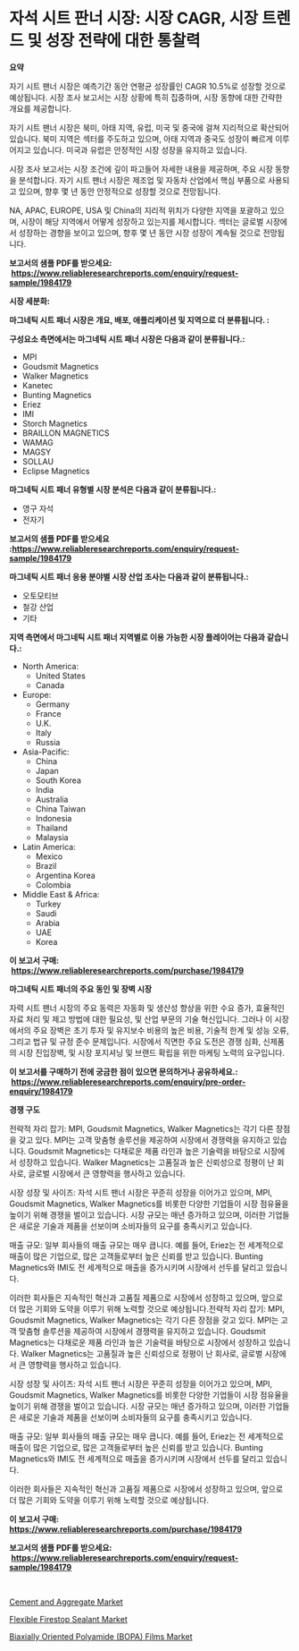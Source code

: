 <p><h1>자석 시트 판너 시장: 시장 CAGR, 시장 트렌드 및 성장 전략에 대한 통찰력</h1></p><p><strong>요약</strong></p>
<p><p>자기 시트 팬너 시장은 예측기간 동안 연평균 성장률인 CAGR 10.5%로 성장할 것으로 예상됩니다. 시장 조사 보고서는 시장 상황에 특히 집중하며, 시장 동향에 대한 간략한 개요를 제공합니다.</p><p>자기 시트 팬너 시장은 북미, 아태 지역, 유럽, 미국 및 중국에 걸쳐 지리적으로 확산되어 있습니다. 북미 지역은 섹터를 주도하고 있으며, 아태 지역과 중국도 성장이 빠르게 이루어지고 있습니다. 미국과 유럽은 안정적인 시장 성장을 유지하고 있습니다.</p><p>시장 조사 보고서는 시장 조건에 깊이 파고들어 자세한 내용을 제공하며, 주요 시장 동향을 분석합니다. 자기 시트 팬너 시장은 제조업 및 자동차 산업에서 핵심 부품으로 사용되고 있으며, 향후 몇 년 동안 안정적으로 성장할 것으로 전망됩니다.</p><p>NA, APAC, EUROPE, USA 및 China의 지리적 위치가 다양한 지역을 포괄하고 있으며, 시장이 해당 지역에서 어떻게 성장하고 있는지를 제시합니다. 섹터는 글로벌 시장에서 성장하는 경향을 보이고 있으며, 향후 몇 년 동안 시장 성장이 계속될 것으로 전망됩니다.</p></p>
<p><strong>보고서의 샘플 PDF를 받으세요: &nbsp;<a href="https://www.reliableresearchreports.com/enquiry/request-sample/1984179">https://www.reliableresearchreports.com/enquiry/request-sample/1984179</a></strong></p>
<p><strong>시장 세분화:</strong></p>
<p><strong> 마그네틱 시트 패너 시장은 개요, 배포, 애플리케이션 및 지역으로 더 분류됩니다. :</strong></p>
<p><strong>구성요소 측면에서는 마그네틱 시트 패너 시장은 다음과 같이 분류됩니다.:</strong></p>
<p><ul><li>MPI</li><li>Goudsmit Magnetics</li><li>Walker Magnetics</li><li>Kanetec</li><li>Bunting Magnetics</li><li>Eriez</li><li>IMI</li><li>Storch Magnetics</li><li>BRAILLON MAGNETICS</li><li>WAMAG</li><li>MAGSY</li><li>SOLLAU</li><li>Eclipse Magnetics</li></ul></p>
<p><strong> 마그네틱 시트 패너 유형별 시장 분석은 다음과 같이 분류됩니다.:</strong></p>
<p><ul><li>영구 자석</li><li>전자기</li></ul></p>
<p><strong>보고서의 샘플 PDF를 받으세요 :<a href="https://www.reliableresearchreports.com/enquiry/request-sample/1984179">https://www.reliableresearchreports.com/enquiry/request-sample/1984179</a></strong></p>
<p><strong> 마그네틱 시트 패너 응용 분야별 시장 산업 조사는 다음과 같이 분류됩니다.:</strong></p>
<p><ul><li>오토모티브</li><li>철강 산업</li><li>기타</li></ul></p>
<p><strong>지역 측면에서 마그네틱 시트 패너 지역별로 이용 가능한 시장 플레이어는 다음과 같습니다.:</strong></p>
<p><ul>
    <li>
        North America:
        <ul>
            <li>United States</li>
            <li>Canada</li>
        </ul>
    </li>
    <li>
        Europe:
        <ul>
            <li>Germany</li>
            <li>France</li>
            <li>U.K.</li>
            <li>Italy</li>
            <li>Russia</li>
        </ul>
    </li>
    <li>
        Asia-Pacific:
        <ul>
            <li>China</li>
            <li>Japan</li>
            <li>South Korea</li>
            <li>India</li>
            <li>Australia</li>
            <li>China Taiwan</li>
            <li>Indonesia</li>
            <li>Thailand</li>
            <li>Malaysia</li>
        </ul>
    </li>
    <li>
        Latin America:
        <ul>
            <li>Mexico</li>
            <li>Brazil</li>
            <li>Argentina Korea</li>
            <li>Colombia</li>
        </ul>
    </li>
    <li>
        Middle East & Africa:
        <ul>
            <li>Turkey</li>
            <li>Saudi</li>
            <li>Arabia</li>
            <li>UAE</li>
            <li>Korea</li>
        </ul>
    </li>
    </ul></p>
<p><strong>이 보고서 구매: &nbsp;<a href="https://www.reliableresearchreports.com/purchase/1984179">https://www.reliableresearchreports.com/purchase/1984179</a></strong></p>
<p><strong>마그네틱 시트 패너의 주요 동인 및 장벽 시장</strong></p>
<p><p>자력 시트 팬너 시장의 주요 동력은 자동화 및 생산성 향상을 위한 수요 증가, 효율적인 자료 처리 및 제고 방법에 대한 필요성, 및 산업 부문의 기술 혁신입니다. 그러나 이 시장에서의 주요 장벽은 초기 투자 및 유지보수 비용의 높은 비용, 기술적 한계 및 성능 오류, 그리고 법규 및 규정 준수 문제입니다. 시장에서 직면한 주요 도전은 경쟁 심화, 신제품의 시장 진입장벽, 및 시장 포지셔닝 및 브랜드 확립을 위한 마케팅 노력의 요구입니다.</p></p>
<p><strong>이 보고서를 구매하기 전에 궁금한 점이 있으면 문의하거나 공유하세요.: &nbsp;<a href="https://www.reliableresearchreports.com/enquiry/pre-order-enquiry/1984179">https://www.reliableresearchreports.com/enquiry/pre-order-enquiry/1984179</a></strong></p>
<p><strong>경쟁 구도</strong></p>
<p><p>전략적 자리 잡기: MPI, Goudsmit Magnetics, Walker Magnetics는 각기 다른 장점을 갖고 있다. MPI는 고객 맞춤형 솔루션을 제공하여 시장에서 경쟁력을 유지하고 있습니다. Goudsmit Magnetics는 다채로운 제품 라인과 높은 기술력을 바탕으로 시장에서 성장하고 있습니다. Walker Magnetics는 고품질과 높은 신뢰성으로 정평이 난 회사로, 글로벌 시장에서 큰 영향력을 행사하고 있습니다.</p><p>시장 성장 및 사이즈: 자석 시트 팬너 시장은 꾸준히 성장을 이어가고 있으며, MPI, Goudsmit Magnetics, Walker Magnetics를 비롯한 다양한 기업들이 시장 점유율을 높이기 위해 경쟁을 벌이고 있습니다. 시장 규모는 매년 증가하고 있으며, 이러한 기업들은 새로운 기술과 제품을 선보이며 소비자들의 요구를 충족시키고 있습니다.</p><p>매출 규모: 일부 회사들의 매출 규모는 매우 큽니다. 예를 들어, Eriez는 전 세계적으로 매출이 많은 기업으로, 많은 고객들로부터 높은 신뢰를 받고 있습니다. Bunting Magnetics와 IMI도 전 세계적으로 매출을 증가시키며 시장에서 선두를 달리고 있습니다.</p><p>이러한 회사들은 지속적인 혁신과 고품질 제품으로 시장에서 성장하고 있으며, 앞으로 더 많은 기회와 도약을 이루기 위해 노력할 것으로 예상됩니다.전략적 자리 잡기: MPI, Goudsmit Magnetics, Walker Magnetics는 각기 다른 장점을 갖고 있다. MPI는 고객 맞춤형 솔루션을 제공하여 시장에서 경쟁력을 유지하고 있습니다. Goudsmit Magnetics는 다채로운 제품 라인과 높은 기술력을 바탕으로 시장에서 성장하고 있습니다. Walker Magnetics는 고품질과 높은 신뢰성으로 정평이 난 회사로, 글로벌 시장에서 큰 영향력을 행사하고 있습니다.</p><p>시장 성장 및 사이즈: 자석 시트 팬너 시장은 꾸준히 성장을 이어가고 있으며, MPI, Goudsmit Magnetics, Walker Magnetics를 비롯한 다양한 기업들이 시장 점유율을 높이기 위해 경쟁을 벌이고 있습니다. 시장 규모는 매년 증가하고 있으며, 이러한 기업들은 새로운 기술과 제품을 선보이며 소비자들의 요구를 충족시키고 있습니다.</p><p>매출 규모: 일부 회사들의 매출 규모는 매우 큽니다. 예를 들어, Eriez는 전 세계적으로 매출이 많은 기업으로, 많은 고객들로부터 높은 신뢰를 받고 있습니다. Bunting Magnetics와 IMI도 전 세계적으로 매출을 증가시키며 시장에서 선두를 달리고 있습니다.</p><p>이러한 회사들은 지속적인 혁신과 고품질 제품으로 시장에서 성장하고 있으며, 앞으로 더 많은 기회와 도약을 이루기 위해 노력할 것으로 예상됩니다.</p></p>
<p><strong>이 보고서 구매: &nbsp; <a href="https://www.reliableresearchreports.com/purchase/1984179">https://www.reliableresearchreports.com/purchase/1984179</a></strong></p>
<p><strong>보고서의 샘플 PDF를 받으세요: &nbsp;<a href="https://www.reliableresearchreports.com/enquiry/request-sample/1984179">https://www.reliableresearchreports.com/enquiry/request-sample/1984179</a></strong><strong></strong></p>
<p>&nbsp;</p>
<p><p><a href="https://glittery-fuchsia-86a.notion.site/Cement-and-Aggregate-Market-Research-Report-Unlocks-Analysis-on-the-Market-Financial-Status-Market--11dfa26a36d040e388d8bf0c23d84391">Cement and Aggregate Market</a></p><p><a href="https://acidic-farm-354.notion.site/Flexible-Firestop-Sealant-Market-Size-Reflecting-a-Forecast-Till-2031-Market-By-Type-By-Applicatio-a8d209e91371494788c6b266014dac17">Flexible Firestop Sealant Market</a></p><p><a href="https://acidic-farm-354.notion.site/Biaxially-Oriented-Polyamide-BOPA-Films-Market-Research-Report-Provides-thorough-Industry-Overview-d50e0ca4a63a4788b51dc188a4e1218e">Biaxially Oriented Polyamide (BOPA) Films Market</a></p></p>